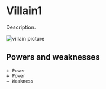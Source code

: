 # Villain1

Description.

![villain picture](...)

## Powers and weaknesses

    ➕ Power
    ➕ Power
    ➖ Weakness